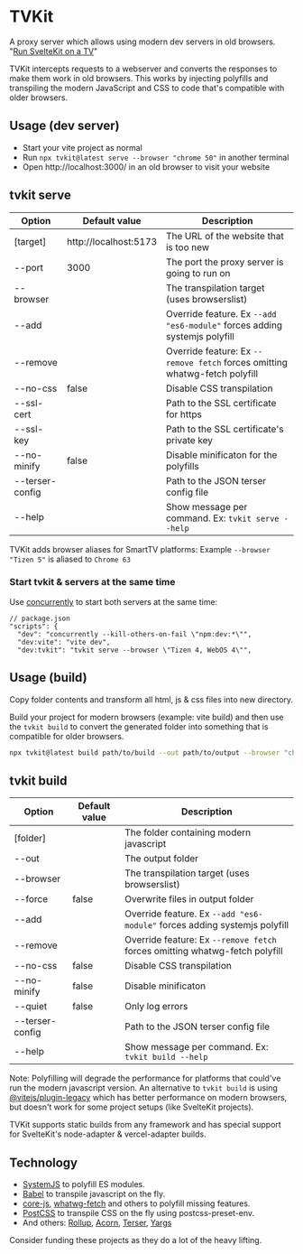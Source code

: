 # TVKit

A proxy server which allows using modern dev servers in old browsers.
"[Run SvelteKit on a TV](docs/sveltekit.md)"

TVKit intercepts requests to a webserver and converts the responses to make them work in old browsers. This works by injecting polyfills and transpiling the modern JavaScript and CSS to code that's compatible with older browsers.

## Usage (dev server)

- Start your vite project as normal
- Run `npx tvkit@latest serve --browser "chrome 50"` in another terminal
- Open http://localhost:3000/ in an old browser to visit your website

## tvkit serve

| Option         | Default value         | Description                                                                 |
| -------------- | --------------------- | --------------------------------------------------------------------------- |
| [target]       | http://localhost:5173 | The URL of the website that is too new                                      |
| --port         | 3000                  | The port the proxy server is going to run on                                |
| --browser      |                       | The transpilation target (uses browserslist)                                |
| --add          |                       | Override feature. Ex `--add "es6-module"` forces adding systemjs polyfill   |
| --remove       |                       | Override feature: Ex `--remove fetch` forces omitting whatwg-fetch polyfill |
| --no-css       | false                 | Disable CSS transpilation                                                   |
| --ssl-cert     |                       | Path to the SSL certificate for https                                       |
| --ssl-key      |                       | Path to the SSL certificate's private key                                   |
| --no-minify    | false                 | Disable minificaton for the polyfills                                       |
| --terser-config|                       | Path to the JSON terser config file                                         |
| --help         |                       | Show message per command. Ex: `tvkit serve --help`                          |

TVKit adds browser aliases for SmartTV platforms:
Example `--browser "Tizen 5"` is aliased to `Chrome 63`

### Start tvkit & servers at the same time

Use [concurrently](https://github.com/open-cli-tools/concurrently) to start both servers at the same time:

```json5
// package.json
"scripts": {
  "dev": "concurrently --kill-others-on-fail \"npm:dev:*\"",
  "dev:vite": "vite dev",
  "dev:tvkit": "tvkit serve --browser \"Tizen 4, WebOS 4\"",
```

## Usage (build)

Copy folder contents and transform all html, js & css files into new directory.

Build your project for modern browsers (example: vite build) and then use the `tvkit build` to convert the generated folder into something that is compatible for older browsers.

```sh
npx tvkit@latest build path/to/build --out path/to/output --browser "chrome 50"
```

## tvkit build

| Option         | Default value | Description                                                                 |
| -------------- | ------------- | --------------------------------------------------------------------------- |
| [folder]       |               | The folder containing modern javascript                                     |
| --out          |               | The output folder                                                           |
| --browser      |               | The transpilation target (uses browserslist)                                |
| --force        | false         | Overwrite files in output folder                                            |
| --add          |               | Override feature. Ex `--add "es6-module"` forces adding systemjs polyfill   |
| --remove       |               | Override feature: Ex `--remove fetch` forces omitting whatwg-fetch polyfill |
| --no-css       | false         | Disable CSS transpilation                                                   |
| --no-minify    | false         | Disable minificaton                                                         |
| --quiet        | false         | Only log errors                                                             |
| --terser-config|               | Path to the JSON terser config file                                         |
| --help         |               | Show message per command. Ex: `tvkit build --help`                          |

Note: Polyfilling will degrade the performance for platforms that could've run the modern javascript version.
An alternative to `tvkit build` is using [@vitejs/plugin-legacy](https://www.npmjs.com/package/@vitejs/plugin-legacy) which has better performance on modern browsers, but doesn't work for some project setups (like SvelteKit projects).

TVKit supports static builds from any framework and has special support for SvelteKit's node-adapter & vercel-adapter builds.

## Technology

- [SystemJS](https://github.com/systemjs/systemjs) to polyfill ES modules.
- [Babel](https://babel.dev/) to transpile javascript on the fly.
- [core-js](https://github.com/zloirock/core-js), [whatwg-fetch](https://github.com/whatwg/fetch) and others to polyfill missing features.
- [PostCSS](https://postcss.org/) to transpile CSS on the fly using postcss-preset-env.
- And others: [Rollup](https://rollupjs.org/), [Acorn](https://github.com/acornjs/acorn), [Terser](https://terser.org/), [Yargs](http://yargs.js.org/)

Consider funding these projects as they do a lot of the heavy lifting.

